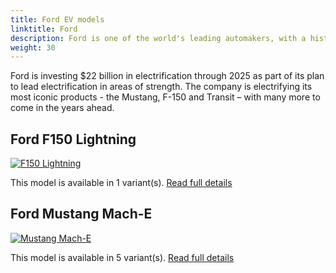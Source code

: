 ```yaml
---
title: Ford EV models
linktitle: Ford
description: Ford is one of the world's leading automakers, with a history of innovation and excellence that spans more than a century. Ford is also committed to leading the transition to a more sustainable and electrified future, with a range of hybrid and electric vehicles (EVs) that offer performance, efficiency, technology and convenience.
weight: 30
---
```

Ford is investing $22 billion in electrification through 2025 as part of its plan to lead electrification in areas of strength. The company is electrifying its most iconic products - the Mustang, F-150 and Transit – with many more to come in the years ahead.


## Ford F150 Lightning

[![F150 Lightning](https://media.evkx.net/multimedia/models/ford/f150_lightning/f150_lightning_extended_range/main_1_st.jpg)](f150_lightning)

This model is available in 1 variant(s). 
[Read full details](f150_lightning/)

## Ford Mustang Mach-E

[![Mustang Mach-E](https://media.evkx.net/multimedia/models/ford/mustang_mach-e/mustang_mach-e_long_range_awd/main_1_st.jpg)](mustang_mach-e)

This model is available in 5 variant(s). 
[Read full details](mustang_mach-e/)
